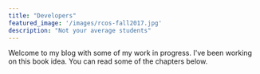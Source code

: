 ```yaml
---
title: "Developers"
featured_image: '/images/rcos-fall2017.jpg'
description: "Not your average students"
---
```

Welcome to my blog with some of my work in progress. I've been working on this book idea. You can read some of the chapters below.
